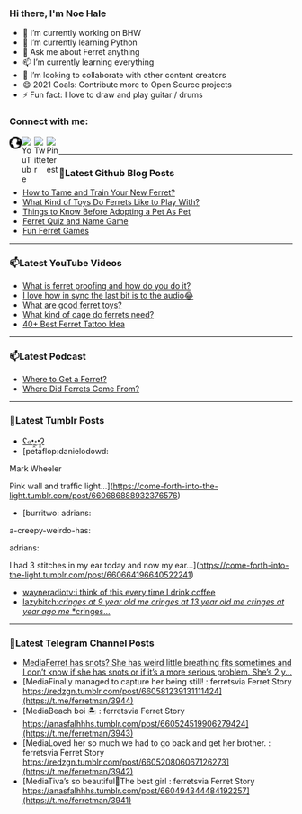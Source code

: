 ### Hi there, I'm Noe Hale

- 🔭 I’m currently working on BHW
- 🌱 I’m currently learning Python
- 💬 Ask me about Ferret anything
- 📫 I’m currently learning everything
- 🔭 I’m looking to collaborate with other content creators
- 😄 2021 Goals: Contribute more to Open Source projects
- ⚡ Fun fact: I love to draw and play guitar / drums

### Connect with me:

[<img align="left" alt="ferretvoice.com" width="22px" src="https://raw.githubusercontent.com/iconic/open-iconic/master/svg/globe.svg" />](https://ferretvoice.com)
[<img align="left" alt="YouTube" width="22px" src="https://cdn.jsdelivr.net/npm/simple-icons@v3/icons/youtube.svg" />](https://www.youtube.com/channel/UCk665XTfaMLVwFVWUmgnDiw)
[<img align="left" alt="Twitter" width="22px" src="https://cdn.jsdelivr.net/npm/simple-icons@v3/icons/twitter.svg" />](https://twitter.com/voiceferret)
[<img align="left" alt="Pinterest" width="22px" src="https://cdn.jsdelivr.net/npm/simple-icons@v3/icons/pinterest.svg" />](https://www.pinterest.com/voiceferret/)

<br />

---
### 🔭Latest Github Blog Posts
<!-- GITHUB:START -->
- [How to Tame and Train Your New Ferret?](http://noehale.github.io/how-to-tame-and-train-your-new-ferret/)
- [What Kind of Toys Do Ferrets Like to Play With?](http://noehale.github.io/what-kind-of-toys-do-ferrets-like-to-play-with/)
- [Things to Know Before Adopting a Pet As Pet](http://noehale.github.io/things-to-know-before-adopting-a-pet-as-pet/)
- [Ferret Quiz and Name Game](http://noehale.github.io/ferret-quiz/)
- [Fun Ferret Games](http://noehale.github.io/fun-ferret-games/)
<!-- GITHUB:END -->
---
### 📫Latest YouTube Videos

<!-- YOUTUBE:START -->
- [What is ferret proofing and how do you do it?](https://www.youtube.com/watch?v=81Syh_DJBQQ)
- [I love how in sync the last bit is to the audio😂](https://www.youtube.com/watch?v=WHBeGHwSlGY)
- [What are good ferret toys?](https://www.youtube.com/watch?v=tPxRilBzc0s)
- [What kind of cage do ferrets need?](https://www.youtube.com/watch?v=xzz6hC3sR5A)
- [40+ Best Ferret Tattoo Idea](https://www.youtube.com/watch?v=KIKqduR6Xcs)
<!-- YOUTUBE:END -->

---
### 📫Latest Podcast

<!-- PODCAST:START -->
- [Where to Get a Ferret?](https://anchor.fm/ferretvoice/episodes/Where-to-Get-a-Ferret-erurfu)
- [Where Did Ferrets Come From?](https://anchor.fm/ferretvoice/episodes/Where-Did-Ferrets-Come-From-eruq8g)
<!-- PODCAST:END -->
---
### 📝Latest Tumblr Posts

<!-- TUMBLR:START -->
- [ʢ๑•͈̯॰̫•͈̯ʡ](https://come-forth-into-the-light.tumblr.com/post/660709495092248576)
- [petaflop:danielodowd:

Mark Wheeler

Pink wall and traffic light...](https://come-forth-into-the-light.tumblr.com/post/660686888932376576)
- [burritwo:
adrians:

a-creepy-weirdo-has:

adrians:

I had 3 stitches in my ear today and now my ear...](https://come-forth-into-the-light.tumblr.com/post/660664196640522241)
- [wayneradiotv:i think of this every time I drink coffee](https://come-forth-into-the-light.tumblr.com/post/660618908877897728)
- [lazybitch:*cringes at 9 year old me*
*cringes at 13 year old me*
*cringes at year ago me*
*cringes...](https://come-forth-into-the-light.tumblr.com/post/660596322654633984)
<!-- TUMBLR:END -->
---
### 📝Latest Telegram Channel Posts

<!-- TELEGRAM:START -->
- [MediaFerret has snots? She has weird little breathing fits sometimes and I don’t know if she has snots or if it’s a more serious problem. She’s 2 y...](https://t.me/ferretman/3945)
- [MediaFinally managed to capture her being still! : ferretsvia Ferret Story https://redzgn.tumblr.com/post/660581239131111424](https://t.me/ferretman/3944)
- [MediaBeach boi 🏝 : ferretsvia Ferret Story https://anasfalhhhs.tumblr.com/post/660524519906279424](https://t.me/ferretman/3943)
- [MediaLoved her so much we had to go back and get her brother. : ferretsvia Ferret Story https://redzgn.tumblr.com/post/660520806067126273](https://t.me/ferretman/3942)
- [MediaTiva’s so beautiful🥰The best girl : ferretsvia Ferret Story https://anasfalhhhs.tumblr.com/post/660494344484192257](https://t.me/ferretman/3941)
<!-- TELEGRAM:END -->
